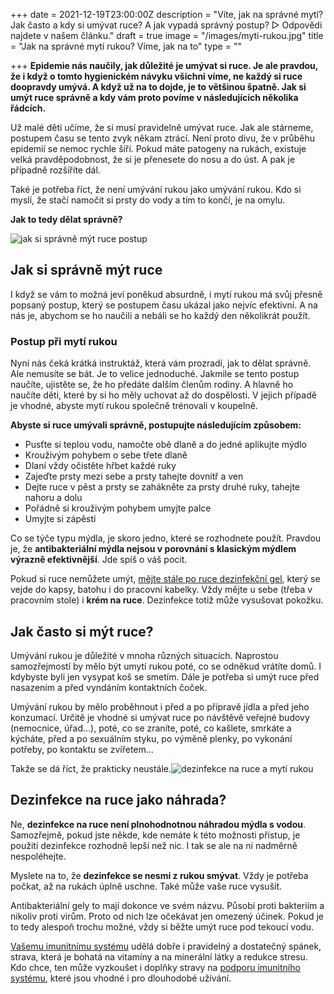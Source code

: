 +++
date = 2021-12-19T23:00:00Z
description = "Víte, jak na správné mytí? Jak často a kdy si umývat ruce? A jak vypadá správný postup? ▷ Odpovědi najdete v našem článku."
draft = true
image = "/images/myti-rukou.jpg"
title = "Jak na správné mytí rukou? Víme, jak na to"
type = ""

+++
**Epidemie nás naučily, jak důležité je umývat si ruce. Je ale pravdou, že i když o tomto hygienickém návyku všichni víme, ne každý si ruce doopravdy umývá. A když už na to dojde, je to většinou špatně. Jak si umýt ruce správně a kdy vám proto povíme v následujících několika řádcích.**

Už malé děti učíme, že si musí pravidelně umývat ruce. Jak ale stárneme, postupem času se tento zvyk někam ztrácí. Není proto divu, že v průběhu epidemií se nemoc rychle šíří. Pokud máte patogeny na rukách, existuje velká pravděpodobnost, že si je přenesete do nosu a do úst. A pak je případně rozšíříte dál.

Také je potřeba říct, že není umývání rukou jako umývání rukou. Kdo si myslí, že stačí namočit si prsty do vody a tím to končí, je na omylu.

**Jak to tedy dělat správně?**

![jak si správně mýt ruce postup](/images/jak-si-spravne-myt-ruce-postup.jpg)

## Jak si správně mýt ruce

I když se vám to možná jeví poněkud absurdně, i mytí rukou má svůj přesně popsaný postup, který se postupem času ukázal jako nejvíc efektivní. A na nás je, abychom se ho naučili a nebáli se ho každý den několikrát použít.

### Postup při mytí rukou

Nyní nás čeká krátká instruktáž, která vám prozradí, jak to dělat správně. Ale nemusíte se bát. Je to velice jednoduché. Jakmile se tento postup naučíte, ujistěte se, že ho předáte dalším členům rodiny. A hlavně ho naučíte děti, které by si ho měly uchovat až do dospělosti. V jejich případě je vhodné, abyste mytí rukou společně trénovali v koupelně.

**Abyste si ruce umývali správně, postupujte následujícím způsobem:**

* Pusťte si teplou vodu, namočte obě dlaně a do jedné aplikujte mýdlo
* Krouživým pohybem o sebe třete dlaně
* Dlaní vždy očistěte hřbet každé ruky
* Zajeďte prsty mezi sebe a prsty tahejte dovnitř a ven
* Dejte ruce v pěst a prsty se zahákněte za prsty druhé ruky, tahejte nahoru a dolu
* Pořádně si krouživým pohybem umyjte palce
* Umyjte si zápěstí

Co se týče typu mýdla, je skoro jedno, které se rozhodnete použít. Pravdou je, že **antibakteriální mýdla nejsou v porovnání s klasickým mýdlem výrazně efektivnější**. Jde spíš o váš pocit.

Pokud si ruce nemůžete umýt, [mějte stále po ruce dezinfekční gel](https://www.oslabenaimunita.cz/blog/dezinfekce-rukou-vite-jak-ji-spravne-pouzivat/), který se vejde do kapsy, batohu i do pracovní kabelky. Vždy mějte u sebe (třeba v pracovním stole) i **krém na ruce**. Dezinfekce totiž může vysušovat pokožku.

## Jak často si mýt ruce?

Umývání rukou je důležité v mnoha různých situacích. Naprostou samozřejmostí by mělo být umytí rukou poté, co se odněkud vrátíte domů. I kdybyste byli jen vysypat koš se smetím. Dále je potřeba si umýt ruce před nasazením a před vyndáním kontaktních čoček.

Umývání rukou by mělo proběhnout i před a po přípravě jídla a před jeho konzumací. Určitě je vhodné si umývat ruce po návštěvě veřejné budovy (nemocnice, úřad…), poté, co se zraníte, poté, co kašlete, smrkáte a kýcháte, před a po sexuálním styku, po výměně plenky, po vykonání potřeby, po kontaktu se zvířetem…

Takže se dá říct, že prakticky neustále.![dezinfekce na ruce a mytí rukou](/images/dezinfekce-na-ruce-a-myti-rukou.jpg)

## Dezinfekce na ruce jako náhrada?

Ne, **dezinfekce na ruce není plnohodnotnou náhradou mýdla s vodou**. Samozřejmě, pokud jste někde, kde nemáte k této možnosti přístup, je použití dezinfekce rozhodně lepší než nic. I tak se ale na ni nadměrně nespoléhejte.

Myslete na to, že **dezinfekce se nesmí z rukou smývat**. Vždy je potřeba počkat, až na rukách úplně uschne. Také může vaše ruce vysušit.

Antibakteriální gely to mají dokonce ve svém názvu. Působí proti bakteriím a nikoliv proti virům. Proto od nich lze očekávat jen omezený účinek. Pokud je to tedy alespoň trochu možné, vždy si běžte umýt ruce pod tekoucí vodu.

[Vašemu imunitnímu systému](https://www.oslabenaimunita.cz/imunitni-system-vite-jak-funguje/) udělá dobře i pravidelný a dostatečný spánek, strava, která je bohatá na vitamíny a na minerální látky a redukce stresu. Kdo chce, ten může vyzkoušet i doplňky stravy na [podporu imunitního systému](https://www.oslabenaimunita.cz/5-ucinnych-tipu-na-posileni-imunity/), které jsou vhodné i pro dlouhodobé užívání.